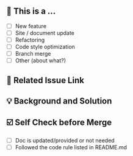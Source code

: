 <!--
First of all, thank you for your contribution! 😄

Please makes sure that these forms are filled before submitting your pull request, thank you!
-->

## 🤔 This is a ...

- [ ] New feature
- [ ] Site / document update
- [ ] Refactoring
- [ ] Code style optimization
- [ ] Branch merge
- [ ] Other (about what?)

## 🔗 Related Issue Link

<!--
1. Describe the source of requirement, like related issue link.
2. Leave blank if no related issue link.
-->

## 💡 Background and Solution

<!--
1. Describe the problem and the scenario.
2. GIF or snapshot should be provided if it includes UI/interactive modification.
3. How to fix the problem and list the final API implementation and usage sample if that is a new feature.
-->

## ☑️ Self Check before Merge

- [ ] Doc is updated/provided or not needed
- [ ] Followed the code rule listed in README.md